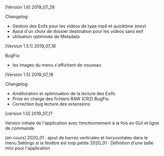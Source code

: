 [Version 1.6]
2019_07_28

Changelog:
- Gestion des Exifs pour les videos de type mp4 et quicktime (mov)
- Ajout d'un choix de dossier destination pour les vidéos sans exif
- utilisation optimisée de Metadata

[Version 1.5.1]
2019_07_18

BugFix:
- les images du menu s'affichent de nouveau

[Version 1.5]
2019_07_18

Changelog:
- Amélioration et optimisation de la lecture des Exifs
- Prise en charge des fichiers RAW (CR2)
BugFix:
- Correction bug lecture des extensions

[version 1.0]
2019_07_17

Version initiale de l'application avec fonctionnement à la fois en GUI et ligne de commande

[en cours]
2020_01 : ajout de barres verticales et horysontales dans le menu Settings si la fenêtre est trop petite
2020_01 : Définition d'une taille mini pour l'application

